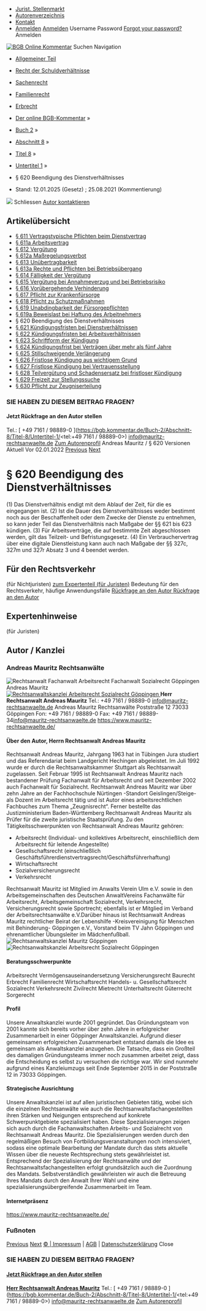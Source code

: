   * [Jurist. Stellenmarkt](https://bgb.kommentar.de/Buch-2/Abschnitt-8/Titel-8/Untertitel-1/</job-board> "Jurist. Stellenmarkt")
  * [Autorenverzeichnis](https://bgb.kommentar.de/Buch-2/Abschnitt-8/Titel-8/Untertitel-1/</Autorenverzeichnis> "Autorenverzeichnis")
  * [Kontakt](https://bgb.kommentar.de/Buch-2/Abschnitt-8/Titel-8/Untertitel-1/</Kontakt>)
  * [Anmelden](https://bgb.kommentar.de/Buch-2/Abschnitt-8/Titel-8/Untertitel-1/<#login> "show login form") [Anmelden](https://bgb.kommentar.de/Buch-2/Abschnitt-8/Titel-8/Untertitel-1/<#> "hide login form") Username Password
[Forgot your password?](https://bgb.kommentar.de/Buch-2/Abschnitt-8/Titel-8/Untertitel-1/</user/forgotpassword>) Anmelden 


[![BGB Online Kommentar](https://bgb.kommentar.de/extension/bgb/design/bgb/images/logo.png)](https://bgb.kommentar.de/Buch-2/Abschnitt-8/Titel-8/Untertitel-1/</> "BGB Online Kommentar")
Suchen
Navigation
  * [Allgemeiner Teil](https://bgb.kommentar.de/Buch-2/Abschnitt-8/Titel-8/Untertitel-1/</Buch-1>)
  * [Recht der Schuldverhältnisse](https://bgb.kommentar.de/Buch-2/Abschnitt-8/Titel-8/Untertitel-1/</Buch-2>)
  * [Sachenrecht](https://bgb.kommentar.de/Buch-2/Abschnitt-8/Titel-8/Untertitel-1/</Buch-3>)
  * [Familienrecht](https://bgb.kommentar.de/Buch-2/Abschnitt-8/Titel-8/Untertitel-1/</Buch-4>)
  * [Erbrecht](https://bgb.kommentar.de/Buch-2/Abschnitt-8/Titel-8/Untertitel-1/</Buch-5>)


  * [Der online BGB-Kommentar](https://bgb.kommentar.de/Buch-2/Abschnitt-8/Titel-8/Untertitel-1/</>) »
  * [Buch 2](https://bgb.kommentar.de/Buch-2/Abschnitt-8/Titel-8/Untertitel-1/</Buch-2>) »
  * [Abschnitt 8](https://bgb.kommentar.de/Buch-2/Abschnitt-8/Titel-8/Untertitel-1/</Buch-2/Abschnitt-8>) »
  * [Titel 8](https://bgb.kommentar.de/Buch-2/Abschnitt-8/Titel-8/Untertitel-1/</Buch-2/Abschnitt-8/Titel-8>) »
  * [Untertitel 1](https://bgb.kommentar.de/Buch-2/Abschnitt-8/Titel-8/Untertitel-1/</Buch-2/Abschnitt-8/Titel-8/Untertitel-1>) »
  * § 620 Beendigung des Dienstverhältnisses 
  * Stand: 12.01.2025 (Gesetz) ; 25.08.2021 (Kommentierung) 


![](https://vg01.met.vgwort.de/na/1c9909529ead4f509072c06d9081a7d5)
Schliessen 
[ Autor kontaktieren ](https://bgb.kommentar.de/Buch-2/Abschnitt-8/Titel-8/Untertitel-1/<#autorKanzlei28601>)
## Artikelübersicht
  * [ § 611 Vertragstypische Pflichten beim Dienstvertrag ](https://bgb.kommentar.de/Buch-2/Abschnitt-8/Titel-8/Untertitel-1/</Buch-2/Abschnitt-8/Titel-8/Untertitel-1/Vertragstypische-Pflichten-beim-Dienstvertrag>)
  * [ § 611a Arbeitsvertrag ](https://bgb.kommentar.de/Buch-2/Abschnitt-8/Titel-8/Untertitel-1/</Buch-2/Abschnitt-8/Titel-8/Untertitel-1/Arbeitsvertrag>)
  * [ § 612 Vergütung ](https://bgb.kommentar.de/Buch-2/Abschnitt-8/Titel-8/Untertitel-1/</Buch-2/Abschnitt-8/Titel-8/Untertitel-1/Verguetung>)
  * [ § 612a Maßregelungsverbot ](https://bgb.kommentar.de/Buch-2/Abschnitt-8/Titel-8/Untertitel-1/</Buch-2/Abschnitt-8/Titel-8/Untertitel-1/Massregelungsverbot>)
  * [ § 613 Unübertragbarkeit ](https://bgb.kommentar.de/Buch-2/Abschnitt-8/Titel-8/Untertitel-1/</Buch-2/Abschnitt-8/Titel-8/Untertitel-1/Unuebertragbarkeit>)
  * [ § 613a Rechte und Pflichten bei Betriebsübergang ](https://bgb.kommentar.de/Buch-2/Abschnitt-8/Titel-8/Untertitel-1/</Buch-2/Abschnitt-8/Titel-8/Untertitel-1/Rechte-und-Pflichten-bei-Betriebsuebergang>)
  * [ § 614 Fälligkeit der Vergütung ](https://bgb.kommentar.de/Buch-2/Abschnitt-8/Titel-8/Untertitel-1/</Buch-2/Abschnitt-8/Titel-8/Untertitel-1/Faelligkeit-der-Verguetung>)
  * [ § 615 Vergütung bei Annahmeverzug und bei Betriebsrisiko ](https://bgb.kommentar.de/Buch-2/Abschnitt-8/Titel-8/Untertitel-1/</Buch-2/Abschnitt-8/Titel-8/Untertitel-1/Verguetung-bei-Annahmeverzug-und-bei-Betriebsrisiko>)
  * [ § 616 Vorübergehende Verhinderung ](https://bgb.kommentar.de/Buch-2/Abschnitt-8/Titel-8/Untertitel-1/</Buch-2/Abschnitt-8/Titel-8/Untertitel-1/Voruebergehende-Verhinderung>)
  * [ § 617 Pflicht zur Krankenfürsorge ](https://bgb.kommentar.de/Buch-2/Abschnitt-8/Titel-8/Untertitel-1/</Buch-2/Abschnitt-8/Titel-8/Untertitel-1/Pflicht-zur-Krankenfuersorge>)
  * [ § 618 Pflicht zu Schutzmaßnahmen ](https://bgb.kommentar.de/Buch-2/Abschnitt-8/Titel-8/Untertitel-1/</Buch-2/Abschnitt-8/Titel-8/Untertitel-1/Pflicht-zu-Schutzmassnahmen>)
  * [ § 619 Unabdingbarkeit der Fürsorgepflichten ](https://bgb.kommentar.de/Buch-2/Abschnitt-8/Titel-8/Untertitel-1/</Buch-2/Abschnitt-8/Titel-8/Untertitel-1/Unabdingbarkeit-der-Fuersorgepflichten>)
  * [ § 619a Beweislast bei Haftung des Arbeitnehmers ](https://bgb.kommentar.de/Buch-2/Abschnitt-8/Titel-8/Untertitel-1/</Buch-2/Abschnitt-8/Titel-8/Untertitel-1/Beweislast-bei-Haftung-des-Arbeitnehmers>)
  * § 620 Beendigung des Dienstverhältnisses 
  * [ § 621 Kündigungsfristen bei Dienstverhältnissen ](https://bgb.kommentar.de/Buch-2/Abschnitt-8/Titel-8/Untertitel-1/</Buch-2/Abschnitt-8/Titel-8/Untertitel-1/Kuendigungsfristen-bei-Dienstverhaeltnissen>)
  * [ § 622 Kündigungsfristen bei Arbeitsverhältnissen ](https://bgb.kommentar.de/Buch-2/Abschnitt-8/Titel-8/Untertitel-1/</Buch-2/Abschnitt-8/Titel-8/Untertitel-1/Kuendigungsfristen-bei-Arbeitsverhaeltnissen>)
  * [ § 623 Schriftform der Kündigung ](https://bgb.kommentar.de/Buch-2/Abschnitt-8/Titel-8/Untertitel-1/</Buch-2/Abschnitt-8/Titel-8/Untertitel-1/Schriftform-der-Kuendigung>)
  * [ § 624 Kündigungsfrist bei Verträgen über mehr als fünf Jahre ](https://bgb.kommentar.de/Buch-2/Abschnitt-8/Titel-8/Untertitel-1/</Buch-2/Abschnitt-8/Titel-8/Untertitel-1/Kuendigungsfrist-bei-Vertraegen-ueber-mehr-als-fuenf-Jahre>)
  * [ § 625 Stillschweigende Verlängerung ](https://bgb.kommentar.de/Buch-2/Abschnitt-8/Titel-8/Untertitel-1/</Buch-2/Abschnitt-8/Titel-8/Untertitel-1/Stillschweigende-Verlaengerung>)
  * [ § 626 Fristlose Kündigung aus wichtigem Grund ](https://bgb.kommentar.de/Buch-2/Abschnitt-8/Titel-8/Untertitel-1/</Buch-2/Abschnitt-8/Titel-8/Untertitel-1/Fristlose-Kuendigung-aus-wichtigem-Grund>)
  * [ § 627 Fristlose Kündigung bei Vertrauensstellung ](https://bgb.kommentar.de/Buch-2/Abschnitt-8/Titel-8/Untertitel-1/</Buch-2/Abschnitt-8/Titel-8/Untertitel-1/Fristlose-Kuendigung-bei-Vertrauensstellung>)
  * [ § 628 Teilvergütung und Schadensersatz bei fristloser Kündigung ](https://bgb.kommentar.de/Buch-2/Abschnitt-8/Titel-8/Untertitel-1/</Buch-2/Abschnitt-8/Titel-8/Untertitel-1/Teilverguetung-und-Schadensersatz-bei-fristloser-Kuendigung>)
  * [ § 629 Freizeit zur Stellungssuche ](https://bgb.kommentar.de/Buch-2/Abschnitt-8/Titel-8/Untertitel-1/</Buch-2/Abschnitt-8/Titel-8/Untertitel-1/Freizeit-zur-Stellungssuche>)
  * [ § 630 Pflicht zur Zeugniserteilung ](https://bgb.kommentar.de/Buch-2/Abschnitt-8/Titel-8/Untertitel-1/</Buch-2/Abschnitt-8/Titel-8/Untertitel-1/Pflicht-zur-Zeugniserteilung>)


### SIE HABEN ZU DIESEM BEITRAG FRAGEN?
####  Jetzt Rückfrage an den Autor stellen 
Tel.: [ +49 7161 / 98889-0 ](https://bgb.kommentar.de/Buch-2/Abschnitt-8/Titel-8/Untertitel-1/<tel:+49 7161 / 98889-0>) info@mauritz-rechtsanwaelte.de [Zum Autorenprofil](https://bgb.kommentar.de/Buch-2/Abschnitt-8/Titel-8/Untertitel-1/<#autorKanzlei28601>)
Andreas Mauritz / § 620 
Versionen  Aktuell Vor 02.01.2022
[Previous](https://bgb.kommentar.de/Buch-2/Abschnitt-8/Titel-8/Untertitel-1/</Buch-2/Abschnitt-8/Titel-8/Untertitel-1/Beweislast-bei-Haftung-des-Arbeitnehmers> "§ 619a Beweislast bei Haftung des Arbeitnehmers") [Next](https://bgb.kommentar.de/Buch-2/Abschnitt-8/Titel-8/Untertitel-1/</Buch-2/Abschnitt-8/Titel-8/Untertitel-1/Kuendigungsfristen-bei-Dienstverhaeltnissen> "§ 621 Kündigungsfristen bei Dienstverhältnissen")
# § 620 Beendigung des Dienstverhältnisses
(1) Das Dienstverhältnis endigt mit dem Ablauf der Zeit, für die es eingegangen ist.
(2) Ist die Dauer des Dienstverhältnisses weder bestimmt noch aus der Beschaffenheit oder dem Zwecke der Dienste zu entnehmen, so kann jeder Teil das Dienstverhältnis nach Maßgabe der §§ 621 bis 623 kündigen.
(3) Für Arbeitsverträge, die auf bestimmte Zeit abgeschlossen werden, gilt das Teilzeit- und Befristungsgesetz.
(4) Ein Verbrauchervertrag über eine digitale Dienstleistung kann auch nach Maßgabe der §§ 327c, 327m und 327r Absatz 3 und 4 beendet werden.
## Für den Rechtsverkehr 
(für Nichtjuristen)
[zum Expertenteil (für Juristen)](https://bgb.kommentar.de/Buch-2/Abschnitt-8/Titel-8/Untertitel-1/<#expertenhinweise>)
Bedeutung für den Rechtsverkehr, häufige Anwendungsfälle
[ Rückfrage an den Autor ](https://bgb.kommentar.de/Buch-2/Abschnitt-8/Titel-8/Untertitel-1/<#autorKanzlei28601>) [ Rückfrage an den Autor ](https://bgb.kommentar.de/Buch-2/Abschnitt-8/Titel-8/Untertitel-1/<#autorKanzlei28601>)
## Expertenhinweise
(für Juristen)
## Autor / Kanzlei
### Andreas Mauritz Rechtsanwälte
![Rechtsanwalt Fachanwalt Arbeitsrecht Fachanwalt Sozialrecht Göppingen Andreas Mauritz](https://bgb.kommentar.de/var/bgb_online/storage/images/users/author/andreas-mauritz/538329-1-ger-DE/Andreas-Mauritz_profilelogo.jpg)
[ ![Rechtsanwaltskanzlei Arbeitsrecht Sozialrecht Göppingen](https://bgb.kommentar.de/var/bgb_online/storage/images/companies/andreas-mauritz-rechtsanwaelte/538341-2-ger-DE/Andreas-Mauritz-Rechtsanwaelte_large.jpg) ](https://bgb.kommentar.de/Buch-2/Abschnitt-8/Titel-8/Untertitel-1/<https:/www.mauritz-rechtsanwaelte.de/>)
**Herr Rechtsanwalt Andreas Mauritz** Tel.: +49 7161 / 98889-0 info@mauritz-rechtsanwaelte.de
Andreas Mauritz Rechtsanwälte Poststraße 12 73033 Göppingen Fon: +49 7161 / 98889-0 Fax: +49 7161 / 98889-34[info@mauritz-rechtsanwaelte.de](https://bgb.kommentar.de/Buch-2/Abschnitt-8/Titel-8/Untertitel-1/</info@mauritz-rechtsanwaelte.de>)
<https://www.mauritz-rechtsanwaelte.de/>
####  Über den Autor, Herrn Rechtsanwalt Andreas Mauritz 
Rechtsanwalt Andreas Mauritz, Jahrgang 1963 hat in Tübingen Jura studiert und das Referendariat beim Landgericht Hechingen abgeleistet. Im Juli 1992 wurde er durch die Rechtsanwaltskammer Stuttgart als Rechtsanwalt zugelassen.
Seit Februar 1995 ist Rechtsanwalt Andreas Mauritz nach bestandener Prüfung Fachanwalt für Arbeitsrecht und seit Dezember 2002 auch Fachanwalt für Sozialrecht.
Rechtsanwalt Andreas Mauritz war über zehn Jahre an der Fachhochschule Nürtingen -Standort Geislingen/Steige- als Dozent im Arbeitsrecht tätig und ist Autor eines arbeitsrechtlichen Fachbuches zum Thema „Zeugnisrecht“. Ferner bestellte das Justizministerium Baden-Württemberg Rechtsanwalt Andreas Mauritz als Prüfer für die zweite juristische Staatsprüfung.
Zu den Tätigkeitsschwerpunkten von Rechtsanwalt Andreas Mauritz gehören:
  * Arbeitsrecht (Individual- und kollektives Arbeitsrecht, einschließlich dem Arbeitsrecht für leitende Angestellte)
  * Gesellschaftsrecht (einschließlich Geschäftsführerdienstvertragsrecht/Geschäftsführerhaftung)
  * Wirtschaftsrecht
  * Sozialversicherungsrecht
  * Verkehrsrecht


Rechtsanwalt Mauritz ist Mitglied im Anwalts Verein Ulm e.V. sowie in den Arbeitsgemeinschaften des Deutschen AnwaltVereins Fachanwälte für Arbeitsrecht, Arbeitsgemeinschaft Sozialrecht, Verkehrsrecht, Versicherungsrecht sowie Sportrecht; ebenfalls ist er Mitglied im Verband der Arbeitsrechtsanwälte e.V.Darüber hinaus ist Rechtsanwalt Andreas Mauritz rechtlicher Beirat der Lebenshilfe -Kreisvereinigung für Menschen mit Behinderung- Göppingen e.V., Vorstand beim TV Jahn Göppingen und ehrenamtlicher Übungsleiter im Mädchenfußball.
![Rechtsanwaltskanzlei Mauritz Göppingen](https://bgb.kommentar.de/var/bgb_online/storage/images/companies/andreas-mauritz-rechtsanwaelte/538340-1-ger-DE/Andreas-Mauritz-Rechtsanwaelte_profilelogo.jpg)
![Rechtsanwaltskanzlei Arbeitsrecht Sozialrecht Göppingen](https://bgb.kommentar.de/var/bgb_online/storage/images/companies/andreas-mauritz-rechtsanwaelte/538341-2-ger-DE/Andreas-Mauritz-Rechtsanwaelte_large.jpg)
#### Beratungsschwerpunkte
Arbeitsrecht Vermögensauseinandersetzung Versicherungsrecht Baurecht Erbrecht Familienrecht Wirtschaftsrecht Handels- u. Gesellschaftsrecht Sozialrecht Verkehrsrecht Zivilrecht Mietrecht Unterhaltsrecht Güterrecht Sorgerecht
#### Profil
Unsere Anwaltskanzlei wurde 2001 gegründet. Das Gründungsteam von 2001 kannte sich bereits vorher über zehn Jahre in erfolgreicher Zusammenarbeit in einer Göppinger Anwaltskanzlei. Aufgrund dieser gemeinsamen erfolgreichen Zusammenarbeit entstand damals die Idee es gemeinsam als Anwaltskanzlei anzugehen. Die Tatsache, dass ein Großteil des damaligen Gründungsteams immer noch zusammen arbeitet zeigt, dass die Entscheidung es selbst zu versuchen die richtige war.
Wir sind nunmehr aufgrund eines Kanzleiumzugs seit Ende September 2015 in der Poststraße 12 in 73033 Göppingen.
#### Strategische Ausrichtung
Unsere Anwaltskanzlei ist auf allen juristischen Gebieten tätig, wobei sich die einzelnen Rechtsanwälte wie auch die Rechtsanwaltsfachangestellten ihren Stärken und Neigungen entsprechend auf konkrete Schwerpunktgebiete spezialisiert haben. Diese Spezialisierungen zeigen sich auch durch die Fachanwaltschaften Arbeits- und Sozialrecht von Rechtsanwalt Andreas Mauritz.
Die Spezialisierungen werden durch den regelmäßigen Besuch von Fortbildungsveranstaltungen noch intensiviert, sodass eine optimale Bearbeitung der Mandate durch das stets aktuelle Wissen über die neueste Rechtsprechung stets gewährleistet ist.
Entsprechend der Spezialisierung der Rechtsanwälte und der Rechtsanwaltsfachangestellten erfolgt grundsätzlich auch die Zuordnung des Mandats. Selbstverständlich gewährleisten wir auch die Betreuung Ihres Mandats durch den Anwalt Ihrer Wahl und eine spezialisierungsübergreifende Zusammenarbeit im Team.
#### Internetpräsenz
<https://www.mauritz-rechtsanwaelte.de/>
### Fußnoten
[Previous](https://bgb.kommentar.de/Buch-2/Abschnitt-8/Titel-8/Untertitel-1/</Buch-2/Abschnitt-8/Titel-8/Untertitel-1/Beweislast-bei-Haftung-des-Arbeitnehmers> "§ 619a Beweislast bei Haftung des Arbeitnehmers") [Next](https://bgb.kommentar.de/Buch-2/Abschnitt-8/Titel-8/Untertitel-1/</Buch-2/Abschnitt-8/Titel-8/Untertitel-1/Kuendigungsfristen-bei-Dienstverhaeltnissen> "§ 621 Kündigungsfristen bei Dienstverhältnissen")
[© | Impressum](https://bgb.kommentar.de/Buch-2/Abschnitt-8/Titel-8/Untertitel-1/</Kontakt>) | [AGB](https://bgb.kommentar.de/Buch-2/Abschnitt-8/Titel-8/Untertitel-1/</AGB>) | [Datenschutzerklärung](https://bgb.kommentar.de/Buch-2/Abschnitt-8/Titel-8/Untertitel-1/</Datenschutzerklaerung-fuer-Leser>)
Close
### SIE HABEN ZU DIESEM BEITRAG FRAGEN?
####  [ Jetzt Rückfrage an den Autor stellen ](https://bgb.kommentar.de/Buch-2/Abschnitt-8/Titel-8/Untertitel-1/<#autorKanzlei28601>)
[ ](https://bgb.kommentar.de/Buch-2/Abschnitt-8/Titel-8/Untertitel-1/<#autorKanzlei28601>)
**[Herr Rechtsanwalt Andreas Mauritz](https://bgb.kommentar.de/Buch-2/Abschnitt-8/Titel-8/Untertitel-1/<#autorKanzlei28601>)** Tel.: [ +49 7161 / 98889-0 ](https://bgb.kommentar.de/Buch-2/Abschnitt-8/Titel-8/Untertitel-1/<tel:+49 7161 / 98889-0>) info@mauritz-rechtsanwaelte.de [Zum Autorenprofil](https://bgb.kommentar.de/Buch-2/Abschnitt-8/Titel-8/Untertitel-1/<#autorKanzlei28601>)

